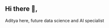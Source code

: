 ## Hi there 👋, 
Aditya here, future data science and AI specialist

<!--
**AdityaRKori/AdityaRKori** is a ✨ _special_ ✨ repository because its `README.md` (this file) appears on your GitHub profile.

Here are some ideas to get you started:

- 🔭 I’m currently working on ...basic python for data science
- 🌱 I’m currently learning ...python
- 👯 I’m looking to collaborate on ...any future AI projects 
- 🤔 I’m looking for help with ...
- 💬 Ask me about ...
- 📫 How to reach me: ...
- 😄 Pronouns: ...he/him
- ⚡ Fun fact: ...
-->
